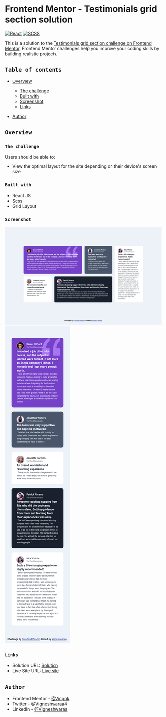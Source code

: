 # Frontend Mentor - Testimonials grid section solution

[![React](https://img.shields.io/badge/React-20232A?style=for-the-badge&logo=react&logoColor=white)](https://reactjs.org/)
[![SCSS](https://img.shields.io/badge/Sass-CC6699?style=for-the-badge&logo=sass&logoColor=white)](https://sass-lang.com/)

This is a solution to the [Testimonials grid section challenge on Frontend Mentor](https://www.frontendmentor.io/challenges/testimonials-grid-section-Nnw6J7Un7). Frontend Mentor challenges help you improve your coding skills by building realistic projects.

## `Table of contents`

- [Overview](#overview)

  - [The challenge](#the-challenge)
  - [Built with](#built-with)
  - [Screenshot](#screenshot)
  - [Links](#links)

- [Author](#author)

## `Overview`

### `The challenge`

Users should be able to:

- View the optimal layout for the site depending on their device's screen size

### `Built with`

- React JS
- Scss
- Grid Layout

### `Screenshot`

![Solution Screenshot](/public/screenshots/desktop.png)
![Solution Screenshot](/public/screenshots/mobile.png)

### `Links`

- Solution URL: [Solution]()
- Live Site URL: [Live site](https://vicgok.github.io/testimonial-grid/)

## `Author`

- Frontend Mentor - [@Vicgok](https://www.frontendmentor.io/profile/Vicgok)
- Twitter - [@Vigneshwaraa4](https://twitter.com/Vigneshwaraa4)
- LinkedIn - [@Vigneshwaraa](https://www.linkedin.com/in/vigneshwaraa1217/)
